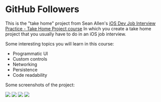 # GitHub Followers

This is the "take home" project from Sean Allen's [iOS Dev Job Interview Practice - Take Home Project course](https://seanallen.teachable.com/courses/)
In which you create a take home project that you usually have to do in an iOS job interview.

Some interesting topics you will learn in this course:
* Programmatic UI
* Custom controls
* Networking
* Persistence
* Code readability

Some screenshots of the project:

![](https://github.com/The-Guru/GHFollowers/blob/master/GF1.png)
![](https://github.com/The-Guru/GHFollowers/blob/master/GF2.png)
![](https://github.com/The-Guru/GHFollowers/blob/master/GF3.png)
![](https://github.com/The-Guru/GHFollowers/blob/master/GF4.png)
